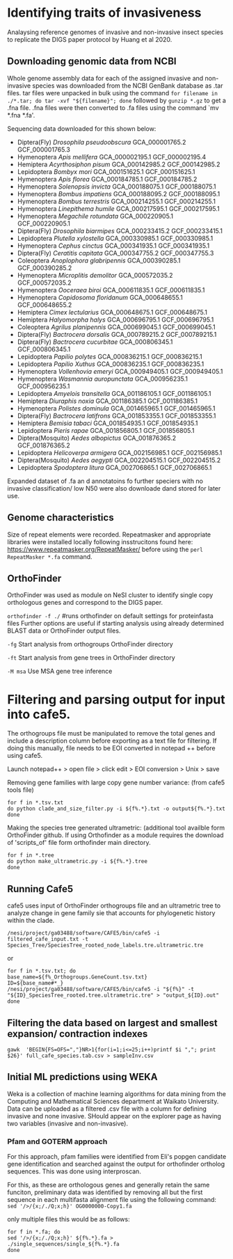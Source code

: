 # Identifying traits of invasiveness
Analaysing reference genomes of invasive and non-invasive insect species to replicate the DIGS paper protocol by Huang et al 2020.


## Downloading genomic data from NCBI
Whole genome assembly data for each of the assigned invasive and non-invasive species was downloaded from the NCBI GenBank database as .tar files.
tar files were unpacked in bulk using the command `for filename in ./*.tar; do tar -xvf "${filename}"; done` followed by `gunzip *.gz` to get a .fna file. 
.fna files were then converted to .fa files using the command `mv *.fna *.fa'.

Sequencing data downloaded for this shown below:

-	Diptera(Fly)	*Drosophila pseudoobscura*	GCA_000001765.2	GCF_000001765.3
-	Hymenoptera	*Apis mellifera*	GCA_000002195.1	GCF_000002195.4
-	Hemiptera	*Acyrthosiphon pisum*	GCA_000142985.2	GCF_000142985.2
-	Lepidoptera	*Bombyx mori*	GCA_000151625.1	GCF_000151625.1
-	Hymenoptera	*Apis florea*	GCA_000184785.1	GCF_000184785.2
-	Hymenoptera	*Solenopsis invicta*	GCA_000188075.1	GCF_000188075.1
-	Hymenoptera	*Bombus impatiens*	GCA_000188095.2	GCF_000188095.1
-	Hymenoptera	*Bombus terrestris*	GCA_000214255.1	GCF_000214255.1
-	Hymenoptera	*Linepithema humile*	GCA_000217595.1	GCF_000217595.1
-	Hymenoptera	*Megachile rotundata*	GCA_000220905.1	GCF_000220905.1
-	Diptera(Fly)	*Drosophila biarmipes*	GCA_000233415.2	GCF_000233415.1
-	Lepidoptera	*Plutella xylostella*	GCA_000330985.1	GCF_000330985.1
-	Hymenoptera	*Cephus cinctus*	GCA_000341935.1	GCF_000341935.1
-	Diptera(Fly)	*Ceratitis capitata*	GCA_000347755.2	GCF_000347755.3
-	Coleoptera	*Anoplophora glabripennis*	GCA_000390285.1	GCF_000390285.2
-	Hymenoptera	*Microplitis demolitor*	GCA_000572035.2	GCF_000572035.2
-	Hymenoptera	*Ooceraea biroi*	GCA_000611835.1	GCF_000611835.1
-	Hymenoptera	*Copidosoma floridanum*	GCA_000648655.1	GCF_000648655.2
-	Hemiptera	*Cimex lectularius* 	GCA_000648675.1	GCF_000648675.1
-	Hemiptera	*Halyomorpha halys*	GCA_000696795.1	GCF_000696795.1
-	Coleoptera	*Agrilus planipennis*	GCA_000699045.1	GCF_000699045.1
-	Diptera(Fly)	*Bactrocera dorsalis*	GCA_000789215.2	GCF_000789215.1
-	Diptera(Fly)	*Bactrocera cucurbitae*	GCA_000806345.1	GCF_000806345.1
-	Lepidoptera	*Papilio polytes*	GCA_000836215.1	GCF_000836215.1
-	Lepidoptera	*Papilio Xuthus*	GCA_000836235.1	GCF_000836235.1
-	Hymenoptera	*Vollenhovia emeryi*	GCA_000949405.1	GCF_000949405.1
-	Hymenoptera	*Wasmannia auropunctata*	GCA_000956235.1	GCF_000956235.1
-	Lepidoptera	*Amyelois transitella*	GCA_001186105.1	GCF_001186105.1
-	Hemiptera	*Diuraphis noxia*	GCA_001186385.1	GCF_001186385.1
-	Hymenoptera	*Polistes dominula*	GCA_001465965.1	GCF_001465965.1
-	Diptera(Fly)	*Bactrocera latifrons*	GCA_001853355.1	GCF_001853355.1
-	Hemiptera	*Bemisia tabaci*	GCA_001854935.1	GCF_001854935.1
-	Lepidoptera	*Pieris rapae*	GCA_001856805.1	GCF_001856805.1
-	Diptera(Mosquito)	*Aedes albopictus*	GCA_001876365.2	GCF_001876365.2
-	Lepidoptera	*Helicoverpa armigera*	GCA_002156985.1	GCF_002156985.1
-	Diptera(Mosquito)	*Aedes aegypti*	GCA_002204515.1	GCF_002204515.2
-	Lepidoptera	*Spodoptera litura*	GCA_002706865.1	GCF_002706865.1

Expanded dataset of .fa an d annotatoins fo further speciers with no invasive classification/ low N50 were also downloade dand stored for later use.

## Genome characteristics
Size of repeat elements were recorded. Repeatmasker and appropriate libraries were installed locally following insstrucitons found here: https://www.repeatmasker.org/RepeatMasker/ 
before using the `perl RepeatMasker *.fa` command. 


## OrthoFinder
OrthoFinder was used as module on NeSI cluster to identify single copy orthologous genes and correspond to the DIGS paper.

`orthofinder -f ./` #runs orthofinder on default settings for proteinfasta files
Further options are useful if starting analysis using already determined BLAST data or OrthoFinder output files.

  `-fg` Start analysis from orthogroups OrthoFinder directory

  `-ft` Start analysis from gene trees in OrthoFinder directory

  `-M msa` Use MSA gene tree inference


# Filtering and parsing output for input into cafe5.
The orthogroups file must be manipulated to remove the total genes and include a description column before exporting as a text file for filtering.
If doing this manually, file needs to be EOI converted in notepad ++ before using cafe5.

Launch notepad++ > open file > click edit > EOI conversion > Unix > save

Removing gene families with large copy gene number variance: (from cafe5 tools file)  

`for f in *.tsv.txt`  
  `do python clade_and_size_filter.py -i ${f%.*}.txt -o output${f%.*}.txt`  
  `done`  

Making the species tree generated ultrametric: (additional tool availble form OrthoFinder github. If using Orthofinder as a module requires the download of 'scripts_of' file form orthofinder main directory.

`for f in *.tree`  
  `do python make_ultrametric.py -i ${f%.*}.tree`  
  `done`  

## Running Cafe5
cafe5 uses input of OrthoFinder orthogroups file and an ultrametric tree to analyze change in gene family sie that accounts for phylogenetic history within the clade.

`/nesi/project/ga03488/software/CAFE5/bin/cafe5 -i filtered_cafe_input.txt -t Species_Tree/SpeciesTree_rooted_node_labels.tre.ultrametric.tre`

or

`for f in *.tsv.txt; do`  
`base_name=${f%_Orthogroups.GeneCount.tsv.txt}`  
`ID=${base_name#*_}`  
`/nesi/project/ga03488/software/CAFE5/bin/cafe5 -i "${f%}" -t "${ID}_SpeciesTree_rooted.tree.ultrametric.tre" > "output_${ID}.out"`  
`done`  


## Filtering the data based on largest and smallest expansion/ contraction indexes

`gawk  'BEGIN{FS=OFS=","}NR>1{for(i=1;i<=25;i++)printf $i ","; print $26}' full_cafe_species.tab.csv > sampleInv.csv`

## Initial ML predictions using WEKA
Weka is a collection of machine learning algorithms for data mining from the Computing and Mathematical Sciences department at Waikato University.
Data can be uploaded as a filtered .csv file with a column for defining invasive and none invasive. SHould appear on the explorer page as having two variables (invasive and non-invasive).



### Pfam and GOTERM approach
For this approach, pfam families were identified from Eli's popgen candidate gene identification and searched against the output for orthofinder ortholog sequences.
This was done using interproscan.

For this, as these are orthologous genes and generally retain the same funciton, preliminary data was identified by removing all but the first sequence in each multifasta alignment file using the following command:
`sed '/>/{x;/./Q;x;h}' OG0000000-Copy1.fa`

only multiple files this would be as follows:

`for f in *.fa; do`  
  `sed '/>/{x;/./Q;x;h}' ${f%.*}.fa > ./single_sequences/single_${f%.*}.fa`  
  `done`   
